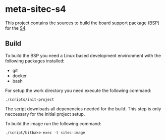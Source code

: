 # meta-sitec-s4

This project contains the sources to build the board support package (BSP) for
the [S4](www.sitec-systems.de/der-telematik-spezialist/produkte/s4-commpro-x.html).

## Build

To build the BSP you need a Linux based development environment with the following
packages installed:

* git
* docker
* bash

For setup the work directory you need execute the following command:

```shell
./scripts/init-project
```

The script downloads all depenencies needed for the build. This step is only
neccessary for the initial project setup.

To build the image run the following command:

```shell
./script/bitbake-exec -t sitec-image
```
